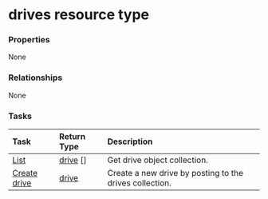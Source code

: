 # drives resource type



### Properties
None

### Relationships
None


### Tasks

| Task		   | Return Type	|Description|
|:---------------|:--------|:----------|
|[List](../api/drive_list.md) | [drive](drive.md) [] |Get drive object collection. |
|[Create drive](../api/drive_post_drives.md) |[drive](drive.md)| Create a new drive by posting to the drives collection.|

<!-- uuid: a51204a2-73e0-4087-ae79-d6fb55cbf4fa
2015-10-16 23:06:05 UTC -->
<!-- {
  "type": "#page.annotation",
  "description": "drives resource",
  "keywords": "",
  "section": "documentation",
  "tocPath": ""
}-->
